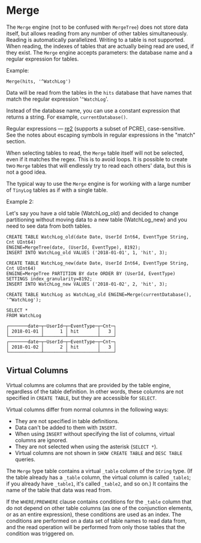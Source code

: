 # Merge

The `Merge` engine (not to be confused with `MergeTree`) does not store data itself, but allows reading from any number of other tables simultaneously. Reading is automatically parallelized. Writing to a table is not supported. When reading, the indexes of tables that are actually being read are used, if they exist. The `Merge` engine accepts parameters: the database name and a regular expression for tables.

Example:

    Merge(hits, '^WatchLog')
    

Data will be read from the tables in the `hits` database that have names that match the regular expression '`^WatchLog`'.

Instead of the database name, you can use a constant expression that returns a string. For example, `currentDatabase()`.

Regular expressions — [re2](https://github.com/google/re2) (supports a subset of PCRE), case-sensitive. See the notes about escaping symbols in regular expressions in the "match" section.

When selecting tables to read, the `Merge` table itself will not be selected, even if it matches the regex. This is to avoid loops. It is possible to create two `Merge` tables that will endlessly try to read each others' data, but this is not a good idea.

The typical way to use the `Merge` engine is for working with a large number of `TinyLog` tables as if with a single table.

Example 2:

Let's say you have a old table (WatchLog_old) and decided to change partitioning without moving data to a new table (WatchLog_new) and you need to see data from both tables.

    CREATE TABLE WatchLog_old(date Date, UserId Int64, EventType String, Cnt UInt64) 
    ENGINE=MergeTree(date, (UserId, EventType), 8192);
    INSERT INTO WatchLog_old VALUES ('2018-01-01', 1, 'hit', 3);
    
    CREATE TABLE WatchLog_new(date Date, UserId Int64, EventType String, Cnt UInt64) 
    ENGINE=MergeTree PARTITION BY date ORDER BY (UserId, EventType) SETTINGS index_granularity=8192;
    INSERT INTO WatchLog_new VALUES ('2018-01-02', 2, 'hit', 3);
    
    CREATE TABLE WatchLog as WatchLog_old ENGINE=Merge(currentDatabase(), '^WatchLog');
    
    SELECT *
    FROM WatchLog
    
    ┌───────date─┬─UserId─┬─EventType─┬─Cnt─┐
    │ 2018-01-01 │      1 │ hit       │   3 │
    └────────────┴────────┴───────────┴─────┘
    ┌───────date─┬─UserId─┬─EventType─┬─Cnt─┐
    │ 2018-01-02 │      2 │ hit       │   3 │
    └────────────┴────────┴───────────┴─────┘
    
    

## Virtual Columns

Virtual columns are columns that are provided by the table engine, regardless of the table definition. In other words, these columns are not specified in `CREATE TABLE`, but they are accessible for `SELECT`.

Virtual columns differ from normal columns in the following ways:

- They are not specified in table definitions.
- Data can't be added to them with `INSERT`.
- When using `INSERT` without specifying the list of columns, virtual columns are ignored.
- They are not selected when using the asterisk (`SELECT *`).
- Virtual columns are not shown in `SHOW CREATE TABLE` and `DESC TABLE` queries.

The `Merge` type table contains a virtual `_table` column of the `String` type. (If the table already has a `_table` column, the virtual column is called `_table1`; if you already have `_table1`, it's called `_table2`, and so on.) It contains the name of the table that data was read from.

If the `WHERE/PREWHERE` clause contains conditions for the `_table` column that do not depend on other table columns (as one of the conjunction elements, or as an entire expression), these conditions are used as an index. The conditions are performed on a data set of table names to read data from, and the read operation will be performed from only those tables that the condition was triggered on.